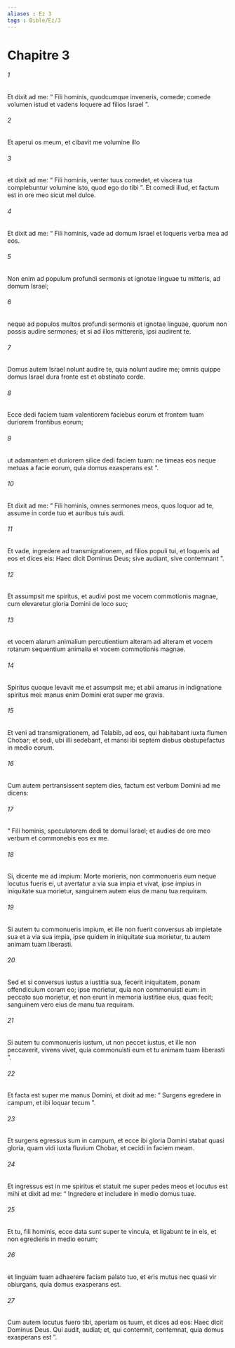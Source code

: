 ```yaml
---
aliases : Ez 3
tags : Bible/Ez/3
---
```


# Chapitre 3

###### 1
Et dixit ad me: “ Fili hominis, quodcumque inveneris, comede; comede volumen istud et vadens loquere ad filios Israel ”. 
###### 2
Et aperui os meum, et cibavit me volumine illo 
###### 3
et dixit ad me: “ Fili hominis, venter tuus comedet, et viscera tua complebuntur volumine isto, quod ego do tibi ”. Et comedi illud, et factum est in ore meo sicut mel dulce. 
###### 4
Et dixit ad me: “ Fili hominis, vade ad domum Israel et loqueris verba mea ad eos. 
###### 5
Non enim ad populum profundi sermonis et ignotae linguae tu mitteris, ad domum Israel; 
###### 6
neque ad populos multos profundi sermonis et ignotae linguae, quorum non possis audire sermones; et si ad illos mittereris, ipsi audirent te. 
###### 7
Domus autem Israel nolunt audire te, quia nolunt audire me; omnis quippe domus Israel dura fronte est et obstinato corde. 
###### 8
Ecce dedi faciem tuam valentiorem faciebus eorum et frontem tuam duriorem frontibus eorum; 
###### 9
ut adamantem et duriorem silice dedi faciem tuam: ne timeas eos neque metuas a facie eorum, quia domus exasperans est ”. 
###### 10
Et dixit ad me: “ Fili hominis, omnes sermones meos, quos loquor ad te, assume in corde tuo et auribus tuis audi. 
###### 11
Et vade, ingredere ad transmigrationem, ad filios populi tui, et loqueris ad eos et dices eis: Haec dicit Dominus Deus; sive audiant, sive contemnant ”.
###### 12
Et assumpsit me spiritus, et audivi post me vocem commotionis magnae, cum elevaretur gloria Domini de loco suo; 
###### 13
et vocem alarum animalium percutientium alteram ad alteram et vocem rotarum sequentium animalia et vocem commotionis magnae. 
###### 14
Spiritus quoque levavit me et assumpsit me; et abii amarus in indignatione spiritus mei: manus enim Domini erat super me gravis. 
###### 15
Et veni ad transmigrationem, ad Telabib, ad eos, qui habitabant iuxta flumen Chobar; et sedi, ubi illi sedebant, et mansi ibi septem diebus obstupefactus in medio eorum.
###### 16
Cum autem pertransissent septem dies, factum est verbum Domini ad me dicens: 
###### 17
“ Fili hominis, speculatorem dedi te domui Israel; et audies de ore meo verbum et commonebis eos ex me. 
###### 18
Si, dicente me ad impium: Morte morieris, non commonueris eum neque locutus fueris ei, ut avertatur a via sua impia et vivat, ipse impius in iniquitate sua morietur, sanguinem autem eius de manu tua requiram. 
###### 19
Si autem tu commonueris impium, et ille non fuerit conversus ab impietate sua et a via sua impia, ipse quidem in iniquitate sua morietur, tu autem animam tuam liberasti. 
###### 20
Sed et si conversus iustus a iustitia sua, fecerit iniquitatem, ponam offendiculum coram eo; ipse morietur, quia non commonuisti eum: in peccato suo morietur, et non erunt in memoria iustitiae eius, quas fecit; sanguinem vero eius de manu tua requiram. 
###### 21
Si autem tu commonueris iustum, ut non peccet iustus, et ille non peccaverit, vivens vivet, quia commonuisti eum et tu animam tuam liberasti ”.
###### 22
Et facta est super me manus Domini, et dixit ad me: “ Surgens egredere in campum, et ibi loquar tecum ”. 
###### 23
Et surgens egressus sum in campum, et ecce ibi gloria Domini stabat quasi gloria, quam vidi iuxta fluvium Chobar, et cecidi in faciem meam. 
###### 24
Et ingressus est in me spiritus et statuit me super pedes meos et locutus est mihi et dixit ad me: “ Ingredere et includere in medio domus tuae. 
###### 25
Et tu, fili hominis, ecce data sunt super te vincula, et ligabunt te in eis, et non egredieris in medio eorum; 
###### 26
et linguam tuam adhaerere faciam palato tuo, et eris mutus nec quasi vir obiurgans, quia domus exasperans est. 
###### 27
Cum autem locutus fuero tibi, aperiam os tuum, et dices ad eos: Haec dicit Dominus Deus. Qui audit, audiat; et, qui contemnit, contemnat, quia domus exasperans est ”.
